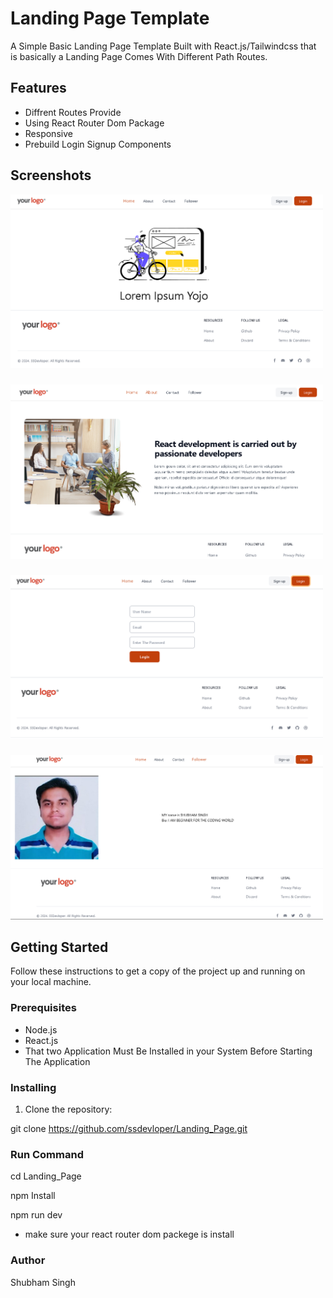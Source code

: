 # Landing Page Template

A Simple Basic Landing Page Template  Built with  React.js/Tailwindcss that is basically a Landing Page Comes With Different Path Routes.

## Features

- Diffrent Routes Provide
- Using React Router Dom Package
- Responsive 
- Prebuild Login Signup Components





## Screenshots

<img src="src/assets/images/Main.png" alt="Alt text" width="500" >

###

<img src="src/assets/images/About.png" alt="Alt text" width="500" >

###

<img src="src/assets/images/Login.png" alt="Alt text" width="500" >

###

<img src="src/assets/images/Follower.png" alt="Alt text" width="500" >

## Getting Started

 Follow these instructions to get a copy of the project up and running on your local machine.


### Prerequisites

 - Node.js
 - React.js
 - That two Application Must Be Installed in your System Before Starting The Application




 ### Installing
 1. Clone the repository:

 git clone https://github.com/ssdevloper/Landing_Page.git


 ### Run Command

 cd Landing_Page
 
 npm Install

 npm run dev

- make sure your react router dom packege is install

### Author

Shubham Singh
